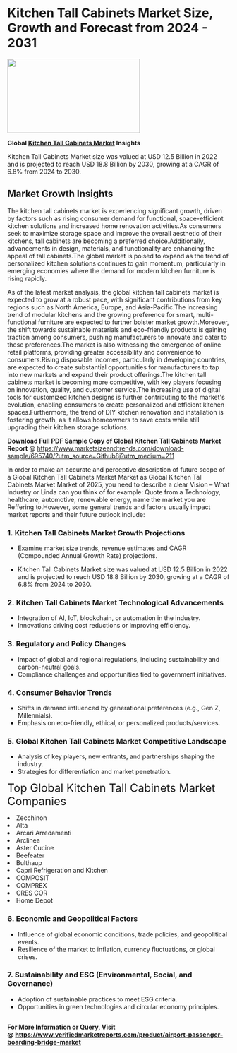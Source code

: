 <H1>Kitchen Tall Cabinets Market Size, Growth and Forecast from 2024 - 2031</H1><img class="aligncenter size-medium wp-image-584254" src="https://thirdeyenews.in/wp-content/uploads/2024/09/Global-Market-Research-300x168.jpeg" alt="" width="300" height="168" /><p><strong>Global&nbsp;<a href="https://www.marketsizeandtrends.com/download-sample/695740/?utm_source=Github8j?utm_medium=211">Kitchen Tall Cabinets Market</a> Insights</strong></p><p>Kitchen Tall Cabinets Market size was valued at USD 12.5 Billion in 2022 and is projected to reach USD 18.8 Billion by 2030, growing at a CAGR of 6.8% from 2024 to 2030.</p><p><h2>Market Growth Insights</h2> <p>The kitchen tall cabinets market is experiencing significant growth, driven by factors such as rising consumer demand for functional, space-efficient kitchen solutions and increased home renovation activities.As consumers seek to maximize storage space and improve the overall aesthetic of their kitchens, tall cabinets are becoming a preferred choice.Additionally, advancements in design, materials, and functionality are enhancing the appeal of tall cabinets.The global market is poised to expand as the trend of personalized kitchen solutions continues to gain momentum, particularly in emerging economies where the demand for modern kitchen furniture is rising rapidly.</p> <p>As of the latest market analysis, the global kitchen tall cabinets market is expected to grow at a robust pace, with significant contributions from key regions such as North America, Europe, and Asia-Pacific.The increasing trend of modular kitchens and the growing preference for smart, multi-functional furniture are expected to further bolster market growth.Moreover, the shift towards sustainable materials and eco-friendly products is gaining traction among consumers, pushing manufacturers to innovate and cater to these preferences.The market is also witnessing the emergence of online retail platforms, providing greater accessibility and convenience to consumers.Rising disposable incomes, particularly in developing countries, are expected to create substantial opportunities for manufacturers to tap into new markets and expand their product offerings.The kitchen tall cabinets market is becoming more competitive, with key players focusing on innovation, quality, and customer service.The increasing use of digital tools for customized kitchen designs is further contributing to the market's evolution, enabling consumers to create personalized and efficient kitchen spaces.Furthermore, the trend of DIY kitchen renovation and installation is fostering growth, as it allows homeowners to save costs while still upgrading their kitchen storage solutions.<p><span class=""><strong>Download Full PDF Sample Copy of Global Kitchen Tall Cabinets Market Report</strong> @ <a href="https://www.marketsizeandtrends.com/download-sample/695740/?utm_source=Github8j?utm_medium=211" target="_blank">https://www.marketsizeandtrends.com/download-sample/695740/?utm_source=Github8j?utm_medium=211</a></span></p><p>In order to make an accurate and perceptive description of future scope of a Global&nbsp;Kitchen Tall Cabinets Market Market as Global&nbsp;Kitchen Tall Cabinets Market Market of 2025, you need to describe a clear Vision &ndash; What Industry or Linda can you think of for example: Quote from a Technology, healthcare, automotive, renewable energy, name the market you are Reffering to.However, some general trends and factors usually impact market reports and their future outlook include:</p><h3>1.&nbsp;<strong>Kitchen Tall Cabinets Market Growth Projections</strong></h3><ul><li>Examine market size trends, revenue estimates and CAGR (Compounded Annual Growth Rate) projections.</li><li><p>Kitchen Tall Cabinets Market size was valued at USD 12.5 Billion in 2022 and is projected to reach USD 18.8 Billion by 2030, growing at a CAGR of 6.8% from 2024 to 2030.</p></li></ul><h3>2.&nbsp;<strong>Kitchen Tall Cabinets Market Technological Advancements</strong></h3><ul><li>Integration of AI, IoT, blockchain, or automation in the industry.</li><li>Innovations driving cost reductions or improving efficiency.</li></ul><h3>3.&nbsp;<strong>Regulatory and Policy Changes</strong></h3><ul><li>Impact of global and regional regulations, including sustainability and carbon-neutral goals.</li><li>Compliance challenges and opportunities tied to government initiatives.</li></ul><h3>4.&nbsp;<strong>Consumer Behavior Trends</strong></h3><ul><li>Shifts in demand influenced by generational preferences (e.g., Gen Z, Millennials).</li><li>Emphasis on eco-friendly, ethical, or personalized products/services.</li></ul><h3>5.&nbsp;<strong>Global Kitchen Tall Cabinets Market Competitive Landscape</strong></h3><ul><li>Analysis of key players, new entrants, and partnerships shaping the industry.</li><li>Strategies for differentiation and market penetration.</li></ul><p data-pm-slice="1 1 []"><span style="color: inherit; font-family: inherit; font-size: 25px;">Top Global Kitchen Tall Cabinets Market Companies</span></p><div class="" data-test-id=""><p><li>Zecchinon</li><li> Alta</li><li> Arcari Arredamenti</li><li> Arclinea</li><li> Aster Cucine</li><li> Beefeater</li><li> Bulthaup</li><li> Capri Refrigeration and Kitchen</li><li> COMPOSIT</li><li> COMPREX</li><li> CRES COR</li><li> Home Depot</li></p></div><h3>6.&nbsp;<strong>Economic and Geopolitical Factors</strong></h3><ul><li>Influence of global economic conditions, trade policies, and geopolitical events.</li><li>Resilience of the market to inflation, currency fluctuations, or global crises.</li></ul><h3>7.&nbsp;<strong>Sustainability and ESG (Environmental, Social, and Governance)</strong></h3><ul><li>Adoption of sustainable practices to meet ESG criteria.</li><li>Opportunities in green technologies and circular economy principles.</li></ul><h2><strong style="font-size: 14px;">For More Information or Query, Visit @&nbsp;</strong><a style="background-color: #ffffff; font-size: 14px;" href="https://www.marketsizeandtrends.com/report/kitchen-tall-cabinets-market/" target="_blank">https://www.verifiedmarketreports.com/product/airport-passenger-boarding-bridge-market</a></h2>
